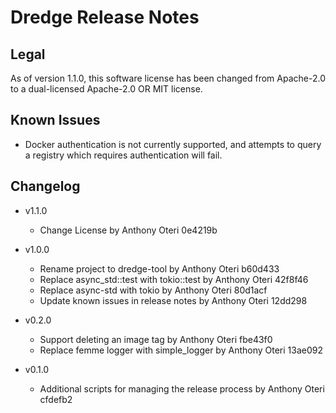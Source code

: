 # Dredge Release Notes

## Legal

As of version 1.1.0, this software license has been changed from Apache-2.0
to a dual-licensed Apache-2.0 OR MIT license.

## Known Issues

* Docker authentication is not currently supported, and attempts to query a
  registry which requires authentication will fail.

## Changelog
- v1.1.0

  - Change License by Anthony Oteri 0e4219b

- v1.0.0

  - Rename project to dredge-tool by Anthony Oteri b60d433
  - Replace async_std::test with tokio::test by Anthony Oteri 42f8f46
  - Replace async-std with tokio by Anthony Oteri 80d1acf
  - Update known issues in release notes by Anthony Oteri 12dd298

- v0.2.0

  - Support deleting an image tag by Anthony Oteri fbe43f0
  - Replace femme logger with simple_logger by Anthony Oteri 13ae092

- v0.1.0

  - Additional scripts for managing the release process by Anthony Oteri cfdefb2

